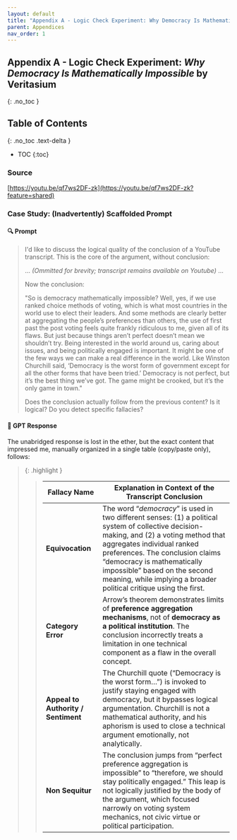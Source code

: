 ```yaml
---
layout: default
title: "Appendix A - Logic Check Experiment: Why Democracy Is Mathematically Impossible by Veritasium"
parent: Appendices
nav_order: 1
---
```


## Appendix A - Logic Check Experiment: _Why Democracy Is Mathematically Impossible_ by Veritasium

{: .no_toc }

## Table of Contents

{: .no_toc .text-delta }

- TOC
{:toc}

### Source

[https://youtu.be/qf7ws2DF-zk](https://youtu.be/qf7ws2DF-zk?feature=shared)

### Case Study: (Inadvertently) Scaffolded Prompt

#### 🔍 Prompt

> I'd like to discuss the logical quality of the conclusion of a YouTube transcript. This is the core of the argument, without conclusion:
>
>...
>_(Ommitted for brevity; transcript remains available on Youtube)_
>...
>
>Now the conclusion:
>
> "So is democracy mathematically impossible? Well, yes, if we use ranked choice methods of voting, which is what most countries in the world use to elect their leaders. And some methods are clearly better at aggregating the people’s preferences than others, the use of first past the post voting feels quite frankly ridiculous to me, given all of its flaws. But just because things aren’t perfect doesn’t mean we shouldn’t try. Being interested in the world around us, caring about issues, and being politically engaged is important. It might be one of the few ways we can make a real difference in the world. Like Winston Churchill said, ‘Democracy is the worst form of government except for all the other forms that have been tried.’ Democracy is not perfect, but it’s the best thing we’ve got. The game might be crooked, but it’s the only game in town."
>
>
>Does the conclusion actually follow from the previous content? Is it logical? Do you detect specific fallacies?
>

#### 🤖 GPT Response

The unabridged response is lost in the ether, but the exact content that impressed me, manually organized in a single table (copy/paste only), follows:

> {: .highlight }
>>
>>| Fallacy Name | **Explanation in Context of the Transcript Conclusion** |
>>| --- | --- |
>>| **Equivocation** | The word “*democracy*” is used in two different senses: (1) a political system of collective decision-making, and (2) a voting method that aggregates individual ranked preferences. The conclusion claims “democracy is mathematically impossible” based on the second meaning, while implying a broader political critique using the first. |
>>| **Category Error** | Arrow’s theorem demonstrates limits of **preference aggregation mechanisms**, not of **democracy as a political institution**. The conclusion incorrectly treats a limitation in one technical component as a flaw in the overall concept. |
>>| **Appeal to Authority / Sentiment** | The Churchill quote (“Democracy is the worst form…”) is invoked to justify staying engaged with democracy, but it bypasses logical argumentation. Churchill is not a mathematical authority, and his aphorism is used to close a technical argument emotionally, not analytically. |
>>| **Non Sequitur** | The conclusion jumps from “perfect preference aggregation is impossible” to “therefore, we should stay politically engaged.” This leap is not logically justified by the body of the argument, which focused narrowly on voting system mechanics, not civic virtue or political participation. |

